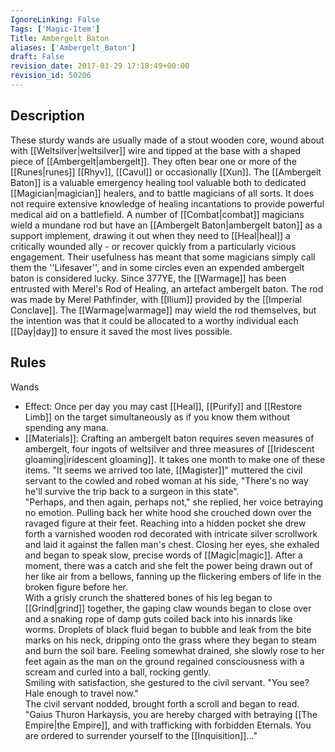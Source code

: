 ```yaml
---
IgnoreLinking: False
Tags: ['Magic-Item']
Title: Ambergelt Baton
aliases: ['Ambergelt_Baton']
draft: False
revision_date: 2017-03-29 17:18:49+00:00
revision_id: 50206
---
```


## Description
These sturdy wands are usually made of a stout wooden core, wound about with [[Weltsilver|weltsilver]] wire and tipped at the base with a shaped piece of [[Ambergelt|ambergelt]]. They often bear one or more of the [[Runes|runes]] [[Rhyv]], [[Cavul]] or occasionally [[Xun]].
The [[Ambergelt Baton]] is a valuable emergency healing tool valuable both to dedicated [[Magician|magician]] healers, and to battle magicians of all sorts. It does not require extensive knowledge of healing incantations to provide powerful medical aid on a battlefield. A number of [[Combat|combat]] magicians wield a mundane rod but have an [[Ambergelt Baton|ambergelt baton]] as a support implement, drawing it out when they need to [[Heal|heal]] a critically wounded ally - or recover quickly from a particularly vicious engagement. Their usefulness has meant that some magicians simply call them the ''Lifesaver'', and in some circles even an expended ambergelt baton is considered lucky.
Since 377YE, the [[Warmage]] has been entrusted with Merel's Rod of Healing, an artefact ambergelt baton. The rod was made by Merel Pathfinder, with [[Ilium]] provided by the [[Imperial Conclave]]. The [[Warmage|warmage]] may wield the rod themselves, but the intention was that it could be allocated to a worthy individual each [[Day|day]] to ensure it saved the most lives possible.
## Rules
Wands
* Effect: Once per day you may cast [[Heal]], [[Purify]] and [[Restore Limb]] on the target simultaneously as if you know them without spending any mana.
* [[Materials]]: Crafting an ambergelt baton requires seven measures of ambergelt, four ingots of weltsilver and three measures of [[Iridescent gloaming|iridescent gloaming]]. It takes one month to make one of these items.
"It seems we arrived too late, [[Magister]]" muttered the civil servant to the cowled and robed woman at his side, "There's no way he'll survive the trip back to a surgeon in this state".  
"Perhaps, and then again, perhaps not," she replied, her voice betraying no emotion.
Pulling back her white hood she crouched down over the ravaged figure at their feet. Reaching into a hidden pocket she drew forth a varnished wooden rod decorated with intricate silver scrollwork and laid it against the fallen man's chest. Closing her eyes, she exhaled and began to speak slow, precise words of [[Magic|magic]]. After a moment, there was a catch and she felt the power being drawn out of her like air from a bellows, fanning up the flickering embers of life in the broken figure before her.  
With a grisly crunch the shattered bones of his leg began to [[Grind|grind]] together, the gaping claw wounds began to close over and a snaking rope of damp guts coiled back into his innards like worms.  Droplets of black fluid began to bubble and leak from the bite marks on his neck, dripping onto the grass where they began to steam and burn the soil bare.  Feeling somewhat drained, she slowly rose to her feet again as the man on the ground regained consciousness with a scream and curled into a ball, rocking gently.  
Smiling with satisfaction, she gestured to the civil servant. 
"You see?  Hale enough to travel now."  
The civil servant nodded, brought forth a scroll and began to read.
"Gaius Thuron Harkaysis, you are hereby charged with betraying [[The Empire|the Empire]], and with trafficking with forbidden Eternals.  You are ordered to surrender yourself to the [[Inquisition]]..."